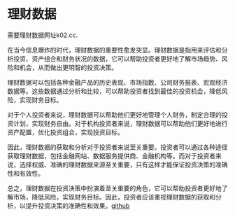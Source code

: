 # 理财数据

需要理财数据网址k02.cc.

在当今信息爆炸的时代，理财数据的重要性愈发突显。理财数据是指用来评估和分析投资、资产组合和财务状况的数据，它可以帮助投资者更好地了解市场趋势、风险和机会，从而做出更明智的投资决策。

理财数据可以包括各种金融产品的历史表现、市场指数、公司财务报表、宏观经济数据等。这些数据通过分析和比较，可以帮助投资者找到最佳的投资机会，降低风险，实现财务目标。

对于个人投资者来说，理财数据可以帮助他们更好地管理个人财务，制定合理的投资计划，实现财务自由。对于机构投资者来说，理财数据可以帮助他们更好地进行资产配置，优化投资组合，实现投资目标。

因此，理财数据的获取和分析对于投资者来说至关重要。投资者可以通过各种途径获取理财数据，包括金融网站、数据服务提供商、金融机构等。而对于投资者来说，选择权威、准确的理财数据来源至关重要，只有这样才能保证投资决策的准确性和有效性。

总之，理财数据在投资决策中扮演着至关重要的角色，它可以帮助投资者更好地了解市场，降低风险，实现财务目标。因此，投资者应该重视理财数据的获取和分析，以提升投资决策的准确性和效果。[github](https://github.com)